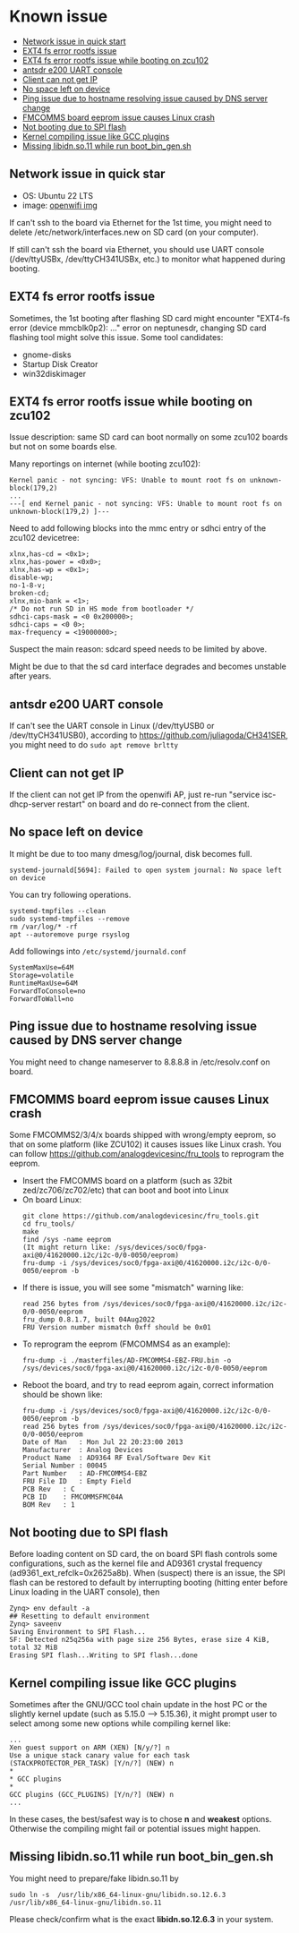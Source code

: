 # Known issue

- [Network issue in quick start](#Network-issue-in-quick-start)
- [EXT4 fs error rootfs issue](#EXT4-fs-error-rootfs-issue)
- [EXT4 fs error rootfs issue while booting on zcu102](#EXT4-fs-error-rootfs-issue-while-booting-on-zcu102)
- [antsdr e200 UART console](#antsdr-e200-UART-console)
- [Client can not get IP](#Client-can-not-get-IP)
- [No space left on device](#No-space-left-on-device)
- [Ping issue due to hostname resolving issue caused by DNS server change](#Ping-issue-due-to-hostname-resolving-issue-caused-by-DNS-server-change)
- [FMCOMMS board eeprom issue causes Linux crash](#FMCOMMS-board-eeprom-issue-causes-Linux-crash)
- [Not booting due to SPI flash](#Not-booting-due-to-SPI-flash)
- [Kernel compiling issue like GCC plugins](#Kernel-compiling-issue-like-GCC-plugins)
- [Missing libidn.so.11 while run boot_bin_gen.sh](#Missing-libidn.so.11-while-run-boot_bin_gen.sh)

## Network issue in quick star

- OS: Ubuntu 22 LTS
- image: [openwifi img](https://drive.google.com/file/d/1fb8eJGJAntOciCiGFVLfQs7m7ucRtSWD/view?usp=share_link)

If can't ssh to the board via Ethernet for the 1st time, you might need to delete /etc/network/interfaces.new on SD card (on your computer).

If still can't ssh the board via Ethernet, you should use UART console (/dev/ttyUSBx, /dev/ttyCH341USBx, etc.) to monitor what happened during booting.

## EXT4 fs error rootfs issue

Sometimes, the 1st booting after flashing SD card might encounter "EXT4-fs error (device mmcblk0p2): ..." error on neptunesdr, changing SD card flashing tool might solve this issue. Some tool candidates:
- gnome-disks
- Startup Disk Creator
- win32diskimager

## EXT4 fs error rootfs issue while booting on zcu102

Issue description: same SD card can boot normally on some zcu102 boards but not on some boards else.

Many reportings on internet (while booting zcu102):
```
Kernel panic - not syncing: VFS: Unable to mount root fs on unknown-block(179,2)
...
---[ end Kernel panic - not syncing: VFS: Unable to mount root fs on unknown-block(179,2) ]---
```

Need to add following blocks into the mmc entry or sdhci entry of the zcu102 devicetree:
```
xlnx,has-cd = <0x1>;
xlnx,has-power = <0x0>;
xlnx,has-wp = <0x1>;
disable-wp;
no-1-8-v;
broken-cd;
xlnx,mio-bank = <1>;
/* Do not run SD in HS mode from bootloader */
sdhci-caps-mask = <0 0x200000>;
sdhci-caps = <0 0>;
max-frequency = <19000000>;
```
Suspect the main reason: sdcard speed needs to be limited by above.

Might be due to that the sd card interface degrades and becomes unstable after years.

## antsdr e200 UART console

If can't see the UART console in Linux (/dev/ttyUSB0 or /dev/ttyCH341USB0), according to https://github.com/juliagoda/CH341SER, you might need to do `sudo apt remove brltty`

## Client can not get IP

If the client can not get IP from the openwifi AP, just re-run "service isc-dhcp-server restart" on board and do re-connect from the client.

## No space left on device
It might be due to too many dmesg/log/journal, disk becomes full. 
```
systemd-journald[5694]: Failed to open system journal: No space left on device
```
You can try following operations.
```
systemd-tmpfiles --clean
sudo systemd-tmpfiles --remove
rm /var/log/* -rf
apt --autoremove purge rsyslog
```
Add followings into `/etc/systemd/journald.conf`
```
SystemMaxUse=64M
Storage=volatile
RuntimeMaxUse=64M
ForwardToConsole=no
ForwardToWall=no
```

## Ping issue due to hostname resolving issue caused by DNS server change

You might need to change nameserver to 8.8.8.8 in /etc/resolv.conf on board.

## FMCOMMS board eeprom issue causes Linux crash

Some FMCOMMS2/3/4/x boards shipped with wrong/empty eeprom, so that on some platform (like ZCU102) it causes issues like Linux crash. You can follow https://github.com/analogdevicesinc/fru_tools to reprogram the eeprom.
- Insert the FMCOMMS board on a platform (such as 32bit zed/zc706/zc702/etc) that can boot and boot into Linux
- On board Linux:
  ```
  git clone https://github.com/analogdevicesinc/fru_tools.git
  cd fru_tools/
  make
  find /sys -name eeprom
  (It might return like: /sys/devices/soc0/fpga-axi@0/41620000.i2c/i2c-0/0-0050/eeprom)
  fru-dump -i /sys/devices/soc0/fpga-axi@0/41620000.i2c/i2c-0/0-0050/eeprom -b
  ```
- If there is issue, you will see some "mismatch" warning like:
  ```
  read 256 bytes from /sys/devices/soc0/fpga-axi@0/41620000.i2c/i2c-0/0-0050/eeprom
  fru_dump 0.8.1.7, built 04Aug2022
  FRU Version number mismatch 0xff should be 0x01
  ```
- To reprogram the eeprom (FMCOMMS4 as an example):
  ```
  fru-dump -i ./masterfiles/AD-FMCOMMS4-EBZ-FRU.bin -o /sys/devices/soc0/fpga-axi@0/41620000.i2c/i2c-0/0-0050/eeprom
  ```
- Reboot the board, and try to read eeprom again, correct information should be shown like:
  ```
  fru-dump -i /sys/devices/soc0/fpga-axi@0/41620000.i2c/i2c-0/0-0050/eeprom -b
  read 256 bytes from /sys/devices/soc0/fpga-axi@0/41620000.i2c/i2c-0/0-0050/eeprom
  Date of Man	: Mon Jul 22 20:23:00 2013
  Manufacturer	: Analog Devices
  Product Name	: AD9364 RF Eval/Software Dev Kit
  Serial Number	: 00045
  Part Number	: AD-FMCOMMS4-EBZ
  FRU File ID	: Empty Field
  PCB Rev 	: C
  PCB ID  	: FMCOMMSFMC04A
  BOM Rev 	: 1
  ```

## Not booting due to SPI flash

Before loading content on SD card, the on board SPI flash controls some configurations, such as the kernel file and AD9361 crystal frequency (ad9361_ext_refclk=0x2625a8b). When (suspect) there is an issue, the SPI flash can be restored to default by interrupting booting (hitting enter before Linux loading in the UART console), then
```
Zynq> env default -a
## Resetting to default environment
Zynq> saveenv
Saving Environment to SPI Flash...
SF: Detected n25q256a with page size 256 Bytes, erase size 4 KiB, total 32 MiB
Erasing SPI flash...Writing to SPI flash...done
```

## Kernel compiling issue like GCC plugins

Sometimes after the GNU/GCC tool chain update in the host PC or the slightly kernel update (such as 5.15.0 --> 5.15.36), it might prompt user to select among some new options while compiling kernel like:
```
...
Xen guest support on ARM (XEN) [N/y/?] n
Use a unique stack canary value for each task (STACKPROTECTOR_PER_TASK) [Y/n/?] (NEW) n
*
* GCC plugins
*
GCC plugins (GCC_PLUGINS) [Y/n/?] (NEW) n
...
```
In these cases, the best/safest way is to chose **n** and **weakest** options. Otherwise the compiling might fail or potential issues might happen.

## Missing libidn.so.11 while run boot_bin_gen.sh

You might need to prepare/fake libidn.so.11 by
```
sudo ln -s  /usr/lib/x86_64-linux-gnu/libidn.so.12.6.3 /usr/lib/x86_64-linux-gnu/libidn.so.11
```
Please check/confirm what is the exact **libidn.so.12.6.3** in your system.
